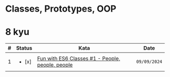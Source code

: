# Classes, Prototypes, OOP

# 8 kyu

| #   | Status                  | Kata                                                                                                       | Date         |
| --- | ----------------------- | ---------------------------------------------------------------------------------------------------------- | ------------ |
| 1   | <ul><li> [x] </li></ul> | [Fun with ES6 Classes #1 - People, people, people](https://www.codewars.com/kata/56f7f8215d7c12c0e7000b19) | `09/09/2024` |
